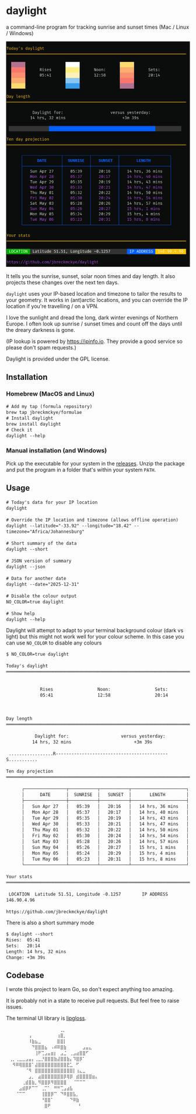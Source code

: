 # daylight

a command-line program for tracking sunrise and sunset times (Mac / Linux / Windows)

![img.png](img.png)

It tells you the sunrise, sunset, solar noon times and day length. It also projects these changes over the
next ten days.

`daylight` uses your IP-based location and timezone to tailor the results to your geometry. It works in (ant)arctic
locations, and you can override the IP location if you're travelling / on a VPN.

I love the sunlight and dread the long, dark winter evenings of Northern Europe. I often look up sunrise / sunset times
and count off the days until the dreary darkness is gone.

(IP lookup is powered by https://ipinfo.io. They provide a good service so please don't spam requests.)

Daylight is provided under the GPL license.

## Installation

### Homebrew (MacOS and Linux)

```shell
# Add my tap (formula repository)
brew tap jbreckmckye/formulae
# Install daylight
brew install daylight
# Check it
daylight --help
```

### Manual installation (and Windows)

Pick up the executable for your system in the [releases](https://github.com/jbreckmckye/daylight/releases).
Unzip the package and put the program in a folder that's within your system `PATH`.

## Usage

```shell
# Today's data for your IP location
daylight

# Override the IP location and timezone (allows offline operation)
daylight --latitude="-33.92" --longitude="18.42" --timezone="Africa/Johannesburg"

# Short summary of the data
daylight --short

# JSON version of summary
daylight --json

# Data for another date
daylight --date="2025-12-31"

# Disable the colour output
NO_COLOR=true daylight

# Show help
daylight --help
```

Daylight will attempt to adapt to your terminal background colour (dark vs light) but this might not work well for your
colour scheme. In this case you can use `NO_COLOR` to disable any colours

```
$ NO_COLOR=true daylight

Today's daylight                                                            
════════════════════════════════════════════════════════════════════════════
                                                                            
                                                                      
             Rises                 Noon:                 Sets:        
             05:41                 12:58                 20:14        
                                                                      
                                                                      
                                                                      
Day length                                                                  
════════════════════════════════════════════════════════════════════════════
                                                                            
           Daylight for:                    versus yesterday:         
          14 hrs, 32 mins                        +3m 39s              
                                                                           
 .................R-------------------------------------------S........... 
                                                                           
Ten day projection                                                          
════════════════════════════════════════════════════════════════════════════
                                                                            
      ┌────────────────┬───────────┬───────────┬─────────────────────┐      
      │      DATE      │  SUNRISE  │   SUNSET  │       LENGTH        │      
      ├────────────────┼───────────┼───────────┼─────────────────────┤      
      │   Sun Apr 27   │   05:39   │   20:16   │   14 hrs, 36 mins   │      
      │   Mon Apr 28   │   05:37   │   20:17   │   14 hrs, 40 mins   │      
      │   Tue Apr 29   │   05:35   │   20:19   │   14 hrs, 43 mins   │      
      │   Wed Apr 30   │   05:33   │   20:21   │   14 hrs, 47 mins   │      
      │   Thu May 01   │   05:32   │   20:22   │   14 hrs, 50 mins   │      
      │   Fri May 02   │   05:30   │   20:24   │   14 hrs, 54 mins   │      
      │   Sat May 03   │   05:28   │   20:26   │   14 hrs, 57 mins   │      
      │   Sun May 04   │   05:26   │   20:27   │   15 hrs, 1 mins    │      
      │   Mon May 05   │   05:24   │   20:29   │   15 hrs, 4 mins    │      
      │   Tue May 06   │   05:23   │   20:31   │   15 hrs, 8 mins    │      
      └────────────────┴───────────┴───────────┴─────────────────────┘      
                                                                            
Your stats                                                                  
════════════════════════════════════════════════════════════════════════════
                                                                            
 LOCATION  Latitude 51.51, Longitude -0.1257        IP ADDRESS  146.90.4.96 
                                                                            
https://github.com/jbreckmckye/daylight                                     

```

There is also a short summary mode

```
$ daylight --short
Rises:  05:41
Sets:   20:14
Length: 14 hrs, 32 mins
Change: +3m 39s
```

## Codebase

I wrote this project to learn Go, so don't expect anything too amazing.

It is probably not in a state to receive pull requests. But feel free to raise issues.

The terminal UI library is [lipgloss](https://github.com/charmbracelet/lipgloss).

```
⠀⠀⠀⠀⠀⠀⠀⠀⠀⠀⠀⠀ ⠀⠀⠀⠀⢀⡀⠀⠀⠀⠀⠀⠀⠀⠀⠀⠀⠀
⠀⠀⠀⠀⠀⠀⠀⢠⠀⠀⠀⠀⠀⠀⠀⠀⢰⣿⡀⠀⠀⠀⠀⠀⠀⠀⠀⠀⠀⠀
⠀⠀⠀⠀⠀⠀⠀⠸⣷⣦⣀⠀⠀⠀⠀⠀⣿⣿⡇⠀⠀⠀⠀⠀⠀⠀⠀⠀⠀⠀
⠀⠀⠀⠀⠀⠀⠀⠀⠙⣿⣿⣿⣦⠀⠠⠾⠿⣿⣷⠀⠀⠀⠀⠀⣠⣤⣄⠀⠀⠀
⠀⠀⠀⠀⠀⠀⠀⠀⠀⢸⠟⢉⣠⣤⣶⡆⠀⣠⣈⠀⢀⣠⣴⣿⣿⠋⠀⠀⠀⠀
⠀⢀⡀⢀⣀⣀⣠⣤⡄⢀⣀⡘⣿⣿⣿⣷⣼⣿⣿⣷⡄⠹⣿⡿⠁⠀⠀⠀⠀⠀
⠀⠀⠻⠿⢿⣿⣿⣿⠁⣼⣿⣿⣿⣿⣿⣿⣿⣿⣿⣟⣁⠀⠋⠀⠀⠀⠀⠀⠀⠀
⠀⠀⠀⠀⠀⠀⠈⠻⠀⣿⣿⣿⣿⣿⣿⣿⣿⣿⣿⣿⣿⡇⢰⣄⣀⠀⠀⠀⠀⠀
⠀⠀⠀⠀⠀⠀⠀⣠⡀⠀⣴⣿⣿⣿⣿⣿⣿⣿⡿⢿⡿⠀⣾⣿⣿⣿⣿⣶⡄⠀
⠀⠀⠀⠀⠀⢀⣾⣿⣷⡀⠻⣿⣿⡿⠻⣿⣿⣿⣿⠀⠀⠈⠉⠉⠉⠀⠀⠀⠀⠀
⠀⠀⠀⠀⣠⣾⡿⠟⠉⠉⠀⢀⡉⠁⠀⠛⠛⢉⣠⣴⣧⠀⠀⠀⠀⠀⠀⠀⠀⠀
⠀⠀⠀⠈⠉⠉⠀⠀⠀⠀⠀⢸⣿⣿⡿⠉⠀⠙⠿⣿⣿⣧⡀⠀⠀⠀⠀⠀⠀⠀
⠀⠀⠀⠀⠀⠀⠀⠀⠀⠀⠀⠘⣿⣿⠁⠀⠀⠀⠀⠀⠙⠿⣷⠀⠀⠀⠀⠀⠀⠀
⠀⠀⠀⠀⠀⠀⠀⠀⠀⠀⠀⠀⣿⠟⠀⠀⠀⠀⠀⠀⠀⠀ ⠃⠀⠀⠀⠀⠀⠀⠀
⠀⠀⠀⠀⠀⠀⠀⠀⠀⠀⠀⠀⠀⠀⠀⠀⠀⠀⠀⠀⠀⠀⠀⠀⠀⠀⠀⠀⠀⠀
```
